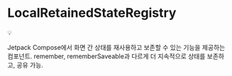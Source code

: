 # LocalRetainedStateRegistry

<aside>
💡

Jetpack Compose에서 화면 간 상태를 재사용하고 보존할 수 있는 기능을 제공하는 컴포넌트.
remember, rememberSaveable과 다르게 더 지속적으로 상태를 보존하고, 공유 가능.

</aside>
